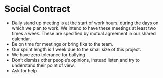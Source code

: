 # Social Contract
* Daily stand up meeting is at the start of work hours, during the days on which we plan to work. We intend to have these meetings at least two times a week. These are specified by mutual agreement in our shared calendar.
* Be on time for meetings or bring fika to the team.
* Our sprint length is 1 week due to the small size of this project.
* We have zero tolerance for bullying
* Don’t dismiss other people’s opinions, instead listen and try to understand their point of view.
* Ask for help
